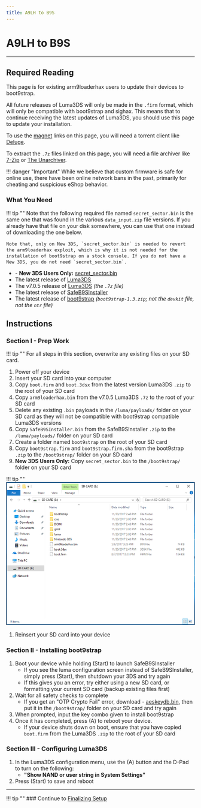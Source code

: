 ```yaml
---
title: A9LH to B9S
---
```


# A9LH to B9S
---

## Required Reading

This page is for existing arm9loaderhax users to update their devices to boot9strap.

All future releases of Luma3DS will only be made in the `.firm` format, which will only be compatible with boot9strap and sighax. This means that to continue receiving the latest updates of Luma3DS, you should use this page to update your installation.

To use the [magnet](https://wikipedia.org/wiki/Magnet_URI_scheme) links on this page, you will need a torrent client like [Deluge](http://dev.deluge-torrent.org/wiki/Download).

To extract the `.7z` files linked on this page, you will need a file archiver like [7-Zip](http://www.7-zip.org/) or [The Unarchiver](https://theunarchiver.com/).

!!! danger "Important" While we believe that custom firmware is safe for online use, there have been online network bans in the past, primarily for cheating and suspicious eShop behavior.

### What You Need

!!! tip "" Note that the following required file named `secret_sector.bin` is the same one that was found in the various `data_input.zip` file versions. If you already have that file on your disk somewhere, you can use that one instead of downloading the one below.

    Note that, only on New 3DS, `secret_sector.bin` is needed to revert the arm9loaderhax exploit, which is why it is not needed for the installation of boot9strap on a stock console. If you do not have a New 3DS, you do not need `secret_sector.bin`.

* <i class="fa fa-magnet" aria-hidden="true" title="This is a magnet link. Use a torrent client to download the file."></i> - **New 3DS Users Only:** [secret_sector.bin](magnet:?xt=urn:btih:15a3c97acf17d67af98ae8657cc66820cc58f655&dn=secret_sector.bin&tr=udp%3A%2F%2F9.rarbg.to%3A2710%2Fannounce&tr=udp%3A%2F%2Fbt.xxx-tracker.com%3A2710%2Fannounce&tr=udp%3A%2F%2Fexodus.desync.com%3A6969%2Fannounce&tr=udp%3A%2F%2Fmgtracker.org%3A6969%2Fannounce&tr=udp%3A%2F%2Fopen.demonii.si%3A1337%2Fannounce&tr=udp%3A%2F%2Fpublic.popcorn-tracker.org%3A6969%2Fannounce&tr=udp%3A%2F%2Fthetracker.org%3A80%2Fannounce&tr=udp%3A%2F%2Ftracker.coppersurfer.tk%3A6969%2Fannounce&tr=udp%3A%2F%2Ftracker.cypherpunks.ru%3A6969%2Fannounce&tr=udp%3A%2F%2Ftracker.ds.is%3A6969%2Fannounce&tr=udp%3A%2F%2Ftracker.internetwarriors.net%3A1337%2Fannounce&tr=udp%3A%2F%2Ftracker.mg64.net%3A6969%2Fannounce&tr=udp%3A%2F%2Ftracker.open-internet.nl%3A6969%2Fannounce&tr=udp%3A%2F%2Ftracker.opentrackr.org%3A1337%2Fannounce&tr=udp%3A%2F%2Ftracker.port443.xyz%3A6969%2Fannounce&tr=udp%3A%2F%2Ftracker.qt.is%3A6969%2Fannounce&tr=udp%3A%2F%2Ftracker.tiny-vps.com%3A6969%2Fannounce&tr=udp%3A%2F%2Ftracker.torrent.eu.org%3A451%2Fannounce&tr=udp%3A%2F%2Ftracker.vanitycore.co%3A6969%2Fannounce&tr=udp%3A%2F%2Ftracker-2.msm8916.com%3A6969%2Fannounce)
* The latest release of [Luma3DS](https://github.com/LumaTeam/Luma3DS/releases/latest)
* The v7.0.5 release of [Luma3DS](https://github.com/LumaTeam/Luma3DS/releases/tag/v7.0.5) *(the `.7z` file)*
* The latest release of [SafeB9SInstaller](https://github.com/d0k3/SafeB9SInstaller/releases/latest)
* The latest release of [boot9strap](https://github.com/SciresM/boot9strap/releases/latest) *(`boot9strap-1.3.zip`; not the `devkit` file, not the `ntr` file)*

## Instructions

### Section I - Prep Work

!!! tip "" For all steps in this section, overwrite any existing files on your SD card.

1. Power off your device
1. Insert your SD card into your computer
1. Copy `boot.firm` and `boot.3dsx` from the latest version Luma3DS `.zip` to the root of your SD card
1. Copy `arm9loaderhax.bin` from the v7.0.5 Luma3DS `.7z` to the root of your SD card
1. Delete any existing `.bin` payloads in the `/luma/payloads/` folder on your SD card as they will not be compatible with boot9strap compatible Luma3DS versions
1. Copy `SafeB9SInstaller.bin` from the SafeB9SInstaller `.zip` to the `/luma/payloads/` folder on your SD card
1. Create a folder named `boot9strap` on the root of your SD card
1. Copy `boot9strap.firm` and `boot9strap.firm.sha` from the boot9strap `.zip` to the `/boot9strap/` folder on your SD card
1. **New 3DS Users Only:** Copy `secret_sector.bin` to the `/boot9strap/` folder on your SD card

!!! tip "" ![](/images/screenshots/a9lh-to-b9s-file-layout.png)

1. Reinsert your SD card into your device

### Section II - Installing boot9strap

1. Boot your device while holding (Start) to launch SafeB9SInstaller
    + If you see the luma configuration screen instead of SafeB9SInstaller, simply press (Start), then shutdown your 3DS and try again
    + If this gives you an error, try either using a new SD card, or formatting your current SD card (backup existing files first)
1. Wait for all safety checks to complete
    + If you get an "OTP Crypto Fail" error, download <i class="fa fa-magnet" aria-hidden="true" title="This is a magnet link. Use a torrent client to download the file."></i> - [aeskeydb.bin](magnet:?xt=urn:btih:d25dab06a7e127922d70ddaa4fe896709dc99a1e&dn=aeskeydb.bin&tr=udp%3A%2F%2F9.rarbg.to%3A2710%2Fannounce&tr=udp%3A%2F%2Fbt.xxx-tracker.com%3A2710%2Fannounce&tr=udp%3A%2F%2Fexodus.desync.com%3A6969%2Fannounce&tr=udp%3A%2F%2Fmgtracker.org%3A6969%2Fannounce&tr=udp%3A%2F%2Fopen.demonii.si%3A1337%2Fannounce&tr=udp%3A%2F%2Fpublic.popcorn-tracker.org%3A6969%2Fannounce&tr=udp%3A%2F%2Fthetracker.org%3A80%2Fannounce&tr=udp%3A%2F%2Ftracker.coppersurfer.tk%3A6969%2Fannounce&tr=udp%3A%2F%2Ftracker.cypherpunks.ru%3A6969%2Fannounce&tr=udp%3A%2F%2Ftracker.ds.is%3A6969%2Fannounce&tr=udp%3A%2F%2Ftracker.internetwarriors.net%3A1337%2Fannounce&tr=udp%3A%2F%2Ftracker.mg64.net%3A6969%2Fannounce&tr=udp%3A%2F%2Ftracker.open-internet.nl%3A6969%2Fannounce&tr=udp%3A%2F%2Ftracker.opentrackr.org%3A1337%2Fannounce&tr=udp%3A%2F%2Ftracker.port443.xyz%3A6969%2Fannounce&tr=udp%3A%2F%2Ftracker.qt.is%3A6969%2Fannounce&tr=udp%3A%2F%2Ftracker.tiny-vps.com%3A6969%2Fannounce&tr=udp%3A%2F%2Ftracker.torrent.eu.org%3A451%2Fannounce&tr=udp%3A%2F%2Ftracker.vanitycore.co%3A6969%2Fannounce&tr=udp%3A%2F%2Ftracker-2.msm8916.com%3A6969%2Fannounce), then put it in the `/boot9strap/` folder on your SD card and try again
1. When prompted, input the key combo given to install boot9strap
1. Once it has completed, press (A) to reboot your device.
    + If your device shuts down on boot, ensure that you have copied `boot.firm` from the Luma3DS `.zip` to the root of your SD card

### Section III - Configuring Luma3DS

1. In the Luma3DS configuration menu, use the (A) button and the D-Pad to turn on the following:
    + **"Show NAND or user string in System Settings"**
1. Press (Start) to save and reboot

___

!!! tip "" ### Continue to [Finalizing Setup](../finalizing-setup.md)
